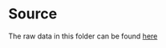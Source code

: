 # Source
The raw data in this folder can be found [here](https://ytt917251944.github.io/dataset_jekyll/)